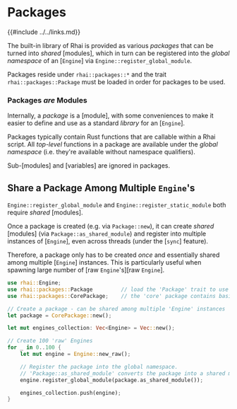 Packages
========

{{#include ../../links.md}}

The built-in library of Rhai is provided as various _packages_ that can be
turned into _shared_ [modules], which in turn can be registered into the
_global namespace_ of an [`Engine`] via `Engine::register_global_module`.

Packages reside under `rhai::packages::*` and the trait `rhai::packages::Package`
must be loaded in order for packages to be used.

### Packages _are_ Modules

Internally, a _package_ is a [module], with some conveniences to make it easier to define and use as
a standard _library_ for an [`Engine`].

Packages typically contain Rust functions that are callable within a Rhai script.
All _top-level_ functions in a package are available under the _global namespace_
(i.e. they're available without namespace qualifiers).

Sub-[modules] and [variables] are ignored in packages.


Share a Package Among Multiple `Engine`'s
----------------------------------------

`Engine::register_global_module` and `Engine::register_static_module` both require _shared_ [modules].

Once a package is created (e.g. via `Package::new`), it can create _shared_ [modules]
(via `Package::as_shared_module`) and register into multiple instances of [`Engine`],
even across threads (under the [`sync`] feature).

Therefore, a package only has to be created _once_ and essentially shared among multiple [`Engine`] instances.
This is particularly useful when spawning large number of [raw `Engine`'s][raw `Engine`].

```rust no_run
use rhai::Engine;
use rhai::packages::Package         // load the 'Package' trait to use packages
use rhai::packages::CorePackage;    // the 'core' package contains basic functionalities (e.g. arithmetic)

// Create a package - can be shared among multiple 'Engine' instances
let package = CorePackage::new();

let mut engines_collection: Vec<Engine> = Vec::new();

// Create 100 'raw' Engines
for _ in 0..100 {
    let mut engine = Engine::new_raw();

    // Register the package into the global namespace.
    // 'Package::as_shared_module' converts the package into a shared module.
    engine.register_global_module(package.as_shared_module());

    engines_collection.push(engine);
}
```
